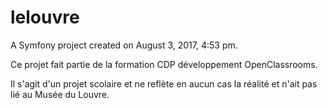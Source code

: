lelouvre
========

A Symfony project created on August 3, 2017, 4:53 pm.

Ce projet fait partie de la formation CDP développement 
OpenClassrooms.

Il s'agit d'un projet scolaire et ne reflète en 
aucun cas la réalité et n'ait pas lié au Musée du Louvre. 
